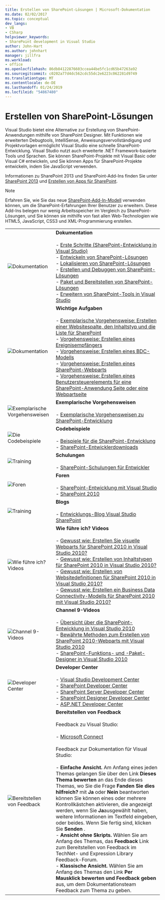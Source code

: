 ```yaml
---
title: Erstellen von SharePoint-Lösungen | Microsoft-Dokumentation
ms.date: 02/02/2017
ms.topic: conceptual
dev_langs:
- VB
- CSharp
helpviewer_keywords:
- SharePoint development in Visual Studio
author: John-Hart
ms.author: johnhart
manager: jillfra
ms.workload:
- office
ms.openlocfilehash: 86db84122876603ccea44be5fc1cd65b47263a92
ms.sourcegitcommit: c0202a77d4dc562cdc55dc2e6223c062281d9749
ms.translationtype: MT
ms.contentlocale: de-DE
ms.lasthandoff: 01/24/2019
ms.locfileid: "54867480"
---
```

# <a name="create-sharepoint-solutions"></a>Erstellen von SharePoint-Lösungen
  Visual Studio bietet eine Alternative zur Erstellung von SharePoint-Anwendungen mithilfe von SharePoint Designer. Mit Funktionen wie erweiterten Debugtools, IntelliSense, Anweisungsvervollständigung und Projektvorlagen ermöglicht Visual Studio eine schnelle SharePoint-Entwicklung. Visual Studio nutzt auch erweiterte .NET Framework-basierte Tools und Sprachen. Sie können SharePoint-Projekte mit Visual Basic oder Visual C# entwickeln, und Sie können Apps für SharePoint-Projekte entwickeln, indem Sie JavaScript verwenden.  
  
 Informationen zu SharePoint 2013 und SharePoint-Add-Ins finden Sie unter [SharePoint 2013](https://msdn.microsoft.com/library/jj162979.aspx) und [Erstellen von Apps für SharePoint](/sharepoint/dev/sp-add-ins/sharepoint-add-ins).  
  
> [!NOTE]  
>  Erfahren Sie, wie Sie das neue [SharePoint-Add-In-Modell](/sharepoint/dev/sp-add-ins/sharepoint-add-ins) verwenden können, um die SharePoint-Erfahrungen Ihrer Benutzer zu erweitern. Diese Add-Ins belegen nur wenig Arbeitsspeicher im Vergleich zu SharePoint-Lösungen, und Sie können sie mithilfe von fast allen Web-Technologien wie HTML5, JavaScript, CSS3 und XML-Programmierung erstellen.  
  
|||  
|-|-|  
|![Dokumentation](../sharepoint/media/vs-icon-documentation.gif "Dokumentation")|**Dokumentation**<br /><br /> -   [Erste Schritte &#40;SharePoint-Entwicklung in Visual Studio&#41;](../sharepoint/getting-started-sharepoint-development-in-visual-studio.md)<br />-   [Entwickeln von SharePoint-Lösungen](../sharepoint/developing-sharepoint-solutions.md)<br />-   [Lokalisieren von SharePoint-Lösungen](../sharepoint/localizing-sharepoint-solutions.md)<br />-   [Erstellen und Debuggen von SharePoint-Lösungen](../sharepoint/building-and-debugging-sharepoint-solutions.md)<br />-   [Paket und Bereitstellen von SharePoint-Lösungen](../sharepoint/packaging-and-deploying-sharepoint-solutions.md)<br />-   [Erweitern von SharePoint-Tools in Visual Studio](../sharepoint/extending-the-sharepoint-tools-in-visual-studio.md)|  
|![Dokumentation](../sharepoint/media/vs-icon-documentation.gif "Dokumentation")|**Wichtige Aufgaben**<br /><br /> -   [Exemplarische Vorgehensweise: Erstellen einer Websitespalte, den Inhaltstyp und die Liste für SharePoint](../sharepoint/walkthrough-create-a-site-column-content-type-and-list-for-sharepoint.md)<br />-   [Vorgehensweise: Erstellen eines Ereignisempfängers](../sharepoint/how-to-create-an-event-receiver.md)<br />-   [Vorgehensweise: Erstellen eines BDC-Modells](../sharepoint/how-to-create-a-bdc-model.md)<br />-   [Vorgehensweise: Erstellen eines SharePoint-Webparts](../sharepoint/how-to-create-a-sharepoint-web-part.md)<br />-   [Vorgehensweise: Erstellen eines Benutzersteuerelements für eine SharePoint-Anwendung Seite oder eine Webpartseite](../sharepoint/how-to-create-a-user-control-for-a-sharepoint-application-page-or-web-part.md)|  
|![Exemplarische Vorgehensweisen](../sharepoint/media/vs-icon-walkthroughs.gif "Exemplarische Vorgehensweisen")|**Exemplarische Vorgehensweisen**<br /><br /> -   [Exemplarische Vorgehensweisen zu SharePoint-Entwicklung](../sharepoint/sharepoint-development-walkthroughs.md)|  
|![Die Codebeispiele](../sharepoint/media/vs-icon-codesamples.gif "Codebeispiele")|**Codebeispiele**<br /><br /> -   [Beispiele für die SharePoint-Entwicklung](../sharepoint/sharepoint-development-samples.md)<br />-   [SharePoint-Entwicklerdownloads](/sharepoint/dev/)|  
|![Training](../sharepoint/media/vs-icon-training.gif "Training")|**Schulungen**<br /><br /> -   [SharePoint-Schulungen für Entwickler](/sharepoint/dev/)|  
|![Foren](../sharepoint/media/vs-icon-forums.gif "Foren")|**Foren**<br /><br /> -   [SharePoint-Entwicklung mit Visual Studio](https://social.msdn.microsoft.com/Forums/vstudio/home?forum=vssharepointdevelopment)<br />-   [SharePoint 2010](https://social.msdn.microsoft.com/Forums/sharepoint/home?category=sharepoint2010,sharepoint)|  
|![Training](../sharepoint/media/vs-icon-training.gif "Training")|**Blogs**<br /><br /> -   [Entwicklungs-Blog Visual Studio SharePoint](https://blogs.msdn.microsoft.com/vssharepointtoolsblog/)|  
|![Wie führe ich? Videos](../sharepoint/media/vs-icon-howdoivideos.gif "durchführen? Videos")|**Wie führe ich? Videos**<br /><br /> -   [Gewusst wie: Erstellen Sie visuelle Webparts für SharePoint 2010 in Visual Studio 2010?](https://visualstudio.microsoft.com/)<br />-   [Gewusst wie: Erstellen von Inhaltstypen für SharePoint 2010 in Visual Studio 2010?](/previous-versions/visualstudio/visual-studio-2010/dd831853\(v\=vs.100\))<br />-   [Gewusst wie: Erstellen von Websitedefinitionen für SharePoint 2010 in Visual Studio 2010?](/previous-versions/visualstudio/visual-studio-2010/dd831853\(v\=vs.100\))<br />-   [Gewusst wie: Erstellen ein Business Data Connectivity-Modells für SharePoint 2010 mit Visual Studio 2010?](/previous-versions/visualstudio/visual-studio-2010/dd831853\(v\=vs.100\))|  
|![Channel 9-Videos](../sharepoint/media/vs-icon-channel9videos.gif "Channel 9-Videos")|**Channel 9-Videos**<br /><br /> -   [Übersicht über die SharePoint-Entwicklung in Visual Studio 2010](https://channel9.msdn.com/blogs/funkyonex/overview-of-sharepoint-development-in-visual-studio-2010)<br />-   [Bewährte Methoden zum Erstellen von SharePoint 2010-Webparts mit Visual Studio 2010](https://channel9.msdn.com/blogs/funkyonex/best-practices-on-building-sharepoint-2010-web-parts-with-visual-studio-2010)<br />-   [SharePoint-Funktions- und -Paket-Designer in Visual Studio 2010](https://channel9.msdn.com/blogs/funkyonex/sharepoint-feature-and-package-designers-in-visual-studio-2010)|  
|![Developer Center](../sharepoint/media/vs-icon-msdndevcenter.gif "-Entwicklercenter")|**Developer Center**<br /><br /> -   [Visual Studio Development Center](https://visualstudio.microsoft.com/)<br />-   [SharePoint Developer Center](/sharepoint/dev/)<br />-   [SharePoint Server Developer Center](/previous-versions/office/fp161348\(v\=office.15\))<br />-   [SharePoint Designer Developer Center](/previous-versions/office/fp161348\(v\=office.15\))<br />-   [ASP.NET Developer Center](https://msdn.microsoft.com/aa336522.aspx)|  
|![Bereitstellen von Feedback](../sharepoint/media/vs-icon-feedback.gif "Bereitstellen von Feedback")|**Bereitstellen von Feedback**<br /><br /> Feedback zu Visual Studio:<br /><br /> -   [Microsoft Connect](http://go.microsoft.com/fwlink/?LinkID=150463)<br /><br /> Feedback zur Dokumentation für Visual Studio:<br /><br /> -   **Einfache Ansicht.** Am Anfang eines jeden Themas gelangen Sie über den Link **Dieses Thema bewerten** an das Ende dieses Themas, wo Sie die Frage **Fanden Sie dies hilfreich?** mit **Ja** oder **Nein** beantworten können Sie können eines oder mehrere Kontrollkästchen aktivieren, die angezeigt werden, wenn Sie **Ja**ausgewählt haben, weitere Informationen im Textfeld eingeben, oder beides. Wenn Sie fertig sind, klicken Sie **Senden** .<br />-   **Ansicht ohne Skripts.** Wählen Sie am Anfang des Themas, das **Feedback** Link zum Bereitstellen von Feedback im TechNet- und Expression Library Feedback-Forum.<br />-   **Klassische Ansicht.** Wählen Sie am Anfang des Themas den Link **Per Mausklick bewerten und Feedback geben** aus, um dem Dokumentationsteam Feedback zum Thema zu geben.|  
